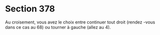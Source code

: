 # Section 378

Au croisement, vous avez le choix entre continuer tout droit
(rendez -vous dans ce cas au  68) ou tourner à gauche (allez au  4).